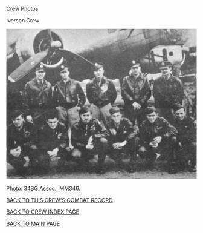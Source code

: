 
Crew Photos






 




Iverson Crew  
  

![](Iverson.jpg)  

Photo: 34BG Assoc., MM346.  

  

[BACK TO THIS CREW'S COMBAT RECORD](../crews/Iverson.md)  

[BACK TO CREW INDEX PAGE](../000crews.md)  

[BACK TO MAIN PAGE](../index.md)


